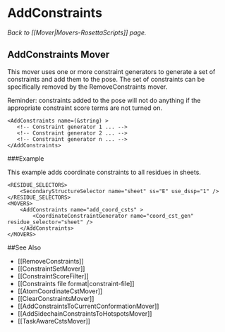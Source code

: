 # AddConstraints
*Back to [[Mover|Movers-RosettaScripts]] page.*
## AddConstraints Mover

This mover uses one or more constraint generators to generate a set of constraints and add them to the pose. The set of constraints can be specifically removed by the RemoveConstraints mover.

Reminder: constraints added to the pose will not do anything if the appropriate constraint score terms are not turned on. 

```
<AddConstraints name=(&string) >
   <!-- Constraint generator 1 ... -->
   <!-- Constraint generator 2 ... -->
   <!-- Constraint generator n ... -->
</AddConstraints>
```

###Example

This example adds coordinate constraints to all residues in sheets.

```
<RESIDUE_SELECTORS>
    <SecondaryStructureSelector name="sheet" ss="E" use_dssp="1" />
</RESIDUE_SELECTORS>
<MOVERS>
    <AddConstraints name="add_coord_csts" >
        <CoordinateConstraintGenerator name="coord_cst_gen" residue_selector="sheet" />
    </AddConstraints>
</MOVERS>
```

##See Also

* [[RemoveConstraints]]
* [[ConstraintSetMover]]
* [[ConstraintScoreFilter]]
* [[Constraints file format|constraint-file]]
* [[AtomCoordinateCstMover]]
* [[ClearConstraintsMover]]
* [[AddConstraintsToCurrentConformationMover]]
* [[AddSidechainConstraintsToHotspotsMover]]
* [[TaskAwareCstsMover]]

